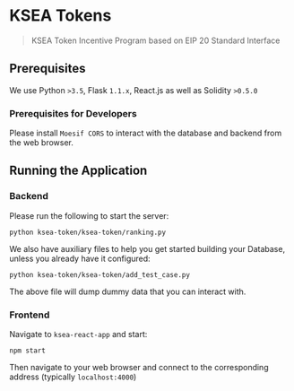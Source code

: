 # KSEA Tokens
> KSEA Token Incentive Program based on EIP 20 Standard Interface

## Prerequisites
We use Python `>3.5`, Flask `1.1.x`, React.js as well as Solidity `>0.5.0` 

### Prerequisites for Developers
Please install `Moesif CORS` to interact with the database and backend from the web browser. 

## Running the Application
### Backend
Please run the following to start the server: 
```
python ksea-token/ksea-token/ranking.py
```

We also have auxiliary files to help you get started building your Database, unless you already have it configured: 
```
python ksea-token/ksea-token/add_test_case.py
```
The above file will dump dummy data that you can interact with. 

### Frontend
Navigate to `ksea-react-app` and start: 
```
npm start
```
Then navigate to your web browser and connect to the corresponding address (typically `localhost:4000`)